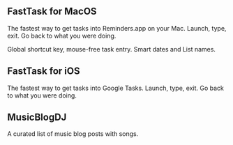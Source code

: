## FastTask for MacOS

The fastest way to get tasks into Reminders.app on your Mac.  Launch, type, exit.  Go back to what you were doing.

Global shortcut key, mouse-free task entry.  Smart dates and List names.

## FastTask for iOS

The fastest way to get tasks into Google Tasks. Launch, type, exit.  Go back to what you were doing.

## MusicBlogDJ

A curated list of music blog posts with songs.
